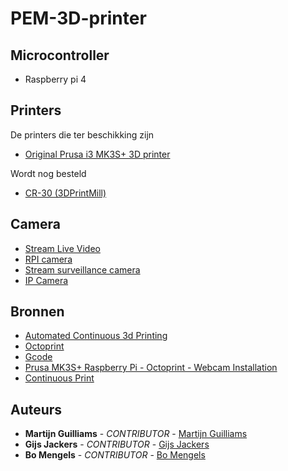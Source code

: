 # PEM-3D-printer

## Microcontroller
- Raspberry pi 4

## Printers
De printers die ter beschikking zijn
- [Original Prusa i3 MK3S+ 3D printer](https://www.prusa3d.com/product/original-prusa-i3-mk3s-3d-printer-3/#_ga=2.146748284.935094266.1663576899-527367555.1663576899&_gac=1.188409306.1663576905.CjwKCAjwpqCZBhAbEiwAa7pXeSbolVMmosZsZ1yC8WgFlxBTm93N-8UsI6rxEBotq25Psn3_svmrwRoCc78QAvD_BwE)

Wordt nog besteld
- [CR-30 (3DPrintMill)](https://www.creality3dofficial.eu/products/cr-30-infinite-z-belt-3d-printer)

## Camera
- [Stream Live Video](https://www.tomshardware.com/how-to/stream-live-video-raspberry-pi)
- [RPI camera](https://github.com/silvanmelchior/RPi_Cam_Web_Interface)
- [Stream surveillance camera](https://www.youtube.com/watch?v=i9mJzdLYsVo)
- [IP Camera](https://www.instructables.com/IP-Camera-Using-the-Raspberry-Pi-Zero-Home-Surveil/)


## Bronnen
- [Automated Continuous 3d Printing](https://www.youtube.com/watch?v=NZgjl8W5yrE) </Br>
- [Octoprint](https://github.com/michaelnew/Octoprint-Print-Queue) </Br>
- [Gcode](https://medium.com/swlh/automating-my-3d-printer-81b4f653d4d0) </Br>
- [Prusa MK3S+ Raspberry Pi - Octoprint - Webcam Installation](https://www.youtube.com/watch?v=0FWOMdLVRjg)
- [Continuous Print](https://smartin015.github.io/continuousprint/)</Br>


## Auteurs
- **Martijn Guilliams** - _CONTRIBUTOR_ - [Martijn Guilliams](https://github.com/MartijnGuilliamsPXL)
- **Gijs Jackers** - _CONTRIBUTOR_ - [Gijs Jackers](https://github.com/GijsJackersPXL)
- **Bo Mengels** - _CONTRIBUTOR_ - [Bo Mengels](https://github.com/12003586)
